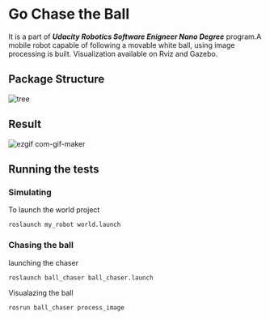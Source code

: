 # Go Chase the Ball
It is a part of **_Udacity Robotics Software Enigneer Nano Degree_** program.A mobile robot capable of following a movable white ball, using image processing is built. Visualization available on Rviz and Gazebo.
## Package Structure
![tree](https://user-images.githubusercontent.com/67613439/125200822-1cb63700-e28a-11eb-87f5-3bdea279eeed.png)

## Result
![ezgif com-gif-maker](https://user-images.githubusercontent.com/67613439/125202411-17101f80-e291-11eb-8c8d-ec8fe843331f.gif)


## Running the tests

### Simulating

To launch the world project

```
roslaunch my_robot world.launch 
```

### Chasing the ball

launching the chaser 

```
roslaunch ball_chaser ball_chaser.launch
```

Visualazing the ball

```
rosrun ball_chaser process_image 
```
